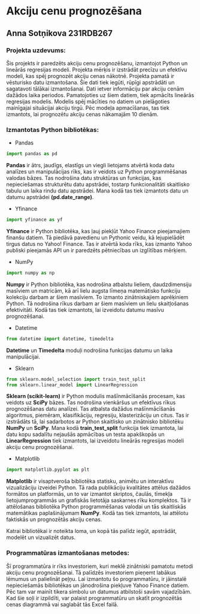 # Akciju cenu prognozēšana
## Anna Sotņikova 231RDB267
### Projekta uzdevums:
Šis projekts ir paredzēts akciju cenu prognozēšanu, izmantojot Python un lineārās regresijas modeli. Projekta mērķis ir izstrādāt precīzu un efektīvu modeli, kas spēj prognozēt akciju cenas nākotnē. Projekta pamatā ir vēsturisko datu izmantošana. Šie dati tiek iegūti, rūpīgi apstrādāti un sagatavoti tālākai izmantošanai. Dati ietver informāciju par akciju cenām dažādos laika periodos. Pamatojoties uz šiem datiem, tiek apmācīts lineārās regresijas modelis. Modelis spēj mācīties no datiem un pielāgoties mainīgajai situācijai akciju tirgū. Pēc modeļa apmacīšanas, tas tiek izmantots, lai prognozētu akciju cenas nākamajām 10 dienām. 
### Izmantotas Python bibliotēkas:
- Pandas
```python
import pandas as pd
```
**Pandas** ir ātrs, jaudīgs, elastīgs un viegli lietojams atvērtā koda datu analīzes un manipulācijas rīks, kas ir veidots uz Python programmēšanas valodas bāzes. Tas nodrošina datu struktūras un funkcijas, kas nepieciešamas strukturētu datu apstrādei, tostarp funkcionalitāti skaitlisko tabulu un laika rindu datu apstrādei. Mana kodā tas tiek izmantots datu un datumu apstrādei **(pd.date_range)**.
- Yfinance
```python
import yfinance as yf
```
**Yfinance** ir Python bibliotēka, kas ļauj piekļūt Yahoo Finance pieejamajiem finanšu datiem. Tā piedāvā pavedienu un Pythonic veidu, kā lejupielādēt tirgus datus no Yahoo! Finance. Tas ir atvērtā koda rīks, kas izmanto Yahoo publiski pieejamās API un ir paredzēts pētniecības un izglītības mērķiem.
- NumPy
```python
import numpy as np
```
**Numpy** ir Python bibliotēka, kas nodrošina atbalstu lieliem, daudzdimensiju masīviem un matricām, kā arī lielu augsta līmeņa matemātisko funkciju kolekciju darbam ar šiem masīviem. To izmanto zinātniskajiem aprēķiniem Python. Tā nodrošina rīkus darbam ar šiem masīviem un lielu skaitļošanas efektivitāti. Kodā tas tiek izmantots, lai izveidotu datumu masīvu prognozēšanai.
- Datetime
```python
from datetime import datetime, timedelta
```
**Datetime** un **Timedelta** moduļi nodrošina funkcijas datumu un laika manipulācijai.
- Sklearn
```python
from sklearn.model_selection import train_test_split
from sklearn.linear_model import LinearRegression
```
**Sklearn (scikit-learn)** ir Python modulis mašīnmācīšanās procesam, kas veidots uz **SciPy** bāzes. Tas nodrošina vienkāršus un efektīvus rīkus prognozēšanas datu analīzei. Tas atbalsta dažādus mašīnmācīšanās algoritmus, piemēram, klasifikāciju, regresiju, klasterizāciju un citus. Tas ir izstrādāts tā, lai sadarbotos ar Python skaitlisko un zinātnisko bibliotēku **NumPy** un **SciPy**. Mana kodā **train_test_split** funkcija tiek izmantota, lai datu kopu sadalītu nejaušās apmācības un testa apakškopās un **LinearRegression** tiek izmantots, lai izveidotu lineārās regresijas modeli akciju cenu prognozēšanai.
- Matplotlib
```python
import matplotlib.pyplot as plt
```
**Matplotlib** ir visaptveroša bibliotēka statisku, animētu un interaktīvu vizualizāciju izveidei Python. Tā rada publikāciju kvalitātes attēlus dažādos formātos un platformās, un to var izmantot skriptos, čaulās, tīmekļa lietojumprogrammās un grafiskās lietotāja saskarnes rīku komplektos. Tā ir attēlošanas bibliotēka Python programmēšanas valodai un tās skaitliskās matemātikas paplašinājumam **NumPy**. Kodā tas tiek izmantots, lai attēlotu faktiskās un prognozētās akciju cenas.

Katrai bibliotēkai ir noteikta loma, un kopā tās palīdz iegūt, apstrādāt, modelēt un vizualizēt datus.
### Programmatūras izmantošanas metodes:
Šī programmatūra ir rīks investoriem, kuri meklē zinātniski pamatotu metodi akciju cenu prognozēšanai. Tā palīdzēs investoriem pieņemt labākus lēmumus un palielināt peļņu. Lai izmantotu šo programmatūru, ir jāinstalē nepieciešamās bibliotēkas un jānodrošina piekļuve Yahoo Finance datiem. Pēc tam var mainīt tikera simbolu un datumus atbilstoši savām vajadzībām. Kad šie soļi ir izpildīti, var palaist programmatūru un skatīt prognozētās cenas diagrammā vai saglabāt tās Excel failā.
